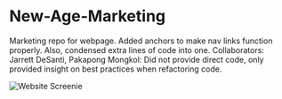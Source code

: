 # New-Age-Marketing
Marketing repo for webpage.
Added anchors to make nav links function properly. Also, condensed extra lines of code into one.
Collaborators: Jarrett DeSanti, Pakapong Mongkol: Did not provide direct code, only provided insight on best practices when refactoring code.


![Website Screenie](https://github.com/Soliske/New-Age-Marketing/assets/72033626/cec1f19c-dfbf-4f3c-bf25-788ee3242029)
